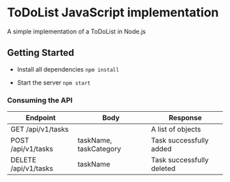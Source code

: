 # ToDoList JavaScript implementation

A simple implementation of a ToDoList in Node.js

## Getting Started

- Install all dependencies `npm install`

- Start the server `npm start`

### Consuming the API

Endpoint | Body | Response
-------- | ---- | --------
GET /api/v1/tasks | | A list of objects
POST /api/v1/tasks | taskName, taskCategory | Task successfully added
DELETE /api/v1/tasks | taskName | Task successfully deleted
